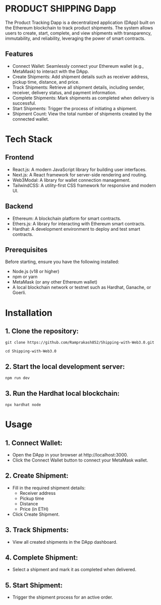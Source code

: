 # PRODUCT SHIPPING Dapp

The Product Tracking Dapp is a decentralized application (DApp) built on the Ethereum blockchain to track product shipments. The system allows users to create, start, complete, and view shipments with transparency, immutability, and reliability, leveraging the power of smart contracts.

## Features

- Connect Wallet: Seamlessly connect your Ethereum wallet (e.g., MetaMask) to interact with the DApp.
- Create Shipments: Add shipment details such as receiver address, pickup time, distance, and price.
- Track Shipments: Retrieve all shipment details, including sender, receiver, delivery status, and payment information.
- Complete Shipments: Mark shipments as completed when delivery is successful.
- Start Shipments: Trigger the process of initiating a shipment.
- Shipment Count: View the total number of shipments created by the connected wallet.

# Tech Stack

## Frontend

- React.js: A modern JavaScript library for building user interfaces.
- Next.js: A React framework for server-side rendering and routing.
- Web3Modal: A library for wallet connection management.
- TailwindCSS: A utility-first CSS framework for responsive and modern UI.

## Backend

- Ethereum: A blockchain platform for smart contracts.
- Ethers.js: A library for interacting with Ethereum smart contracts.
- Hardhat: A development environment to deploy and test smart contracts.

## Prerequisites

Before starting, ensure you have the following installed:

- Node.js (v18 or higher)
- npm or yarn
- MetaMask (or any other Ethereum wallet)
- A local blockchain network or testnet such as Hardhat, Ganache, or Goerli.

# Installation

## 1. Clone the repository:

```
git clone https://github.com/Ramprakash852/Shipping-with-Web3.0.git

cd Shipping-with-Web3.0
```

## 2. Start the local development server:

```
npm run dev
```

## 3. Run the Hardhat local blockchain:

```
npx hardhat node
```

# Usage

## 1. Connect Wallet:

- Open the DApp in your browser at http://localhost:3000.
- Click the Connect Wallet button to connect your MetaMask wallet.

## 2. Create Shipment:

- Fill in the required shipment details:
  - Receiver address
  - Pickup time
  - Distance
  - Price (in ETH)
- Click Create Shipment.

## 3. Track Shipments:

- View all created shipments in the DApp dashboard.

## 4. Complete Shipment:

- Select a shipment and mark it as completed when delivered.

## 5. Start Shipment:

- Trigger the shipment process for an active order.
